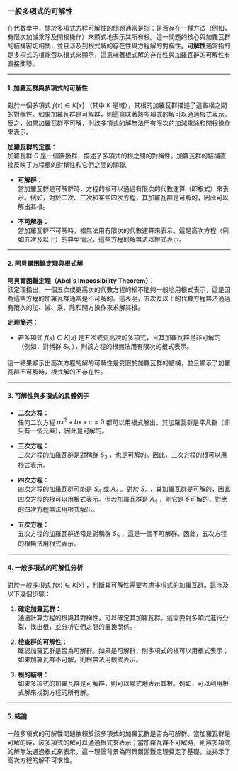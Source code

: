 ### **一般多項式的可解性**

在代數學中，關於多項式方程可解性的問題通常是指：是否存在一種方法（例如，有限次加減乘除及開根操作）來顯式地表示其所有根。這一問題的核心與加羅瓦群的結構密切相關，並且涉及到根式解的存在性與方程解的對稱性。**可解性**通常指的是多項式的根能否以根式來顯示，這意味著根式解的存在性與加羅瓦群的可解性有直接關聯。

---

#### **1. 加羅瓦群與多項式的可解性**

對於一個多項式  $`f(x) \in K[x]`$ （其中  $`K`$  是域），其根的加羅瓦群描述了這些根之間的對稱性。如果加羅瓦群是可解群，則這意味著該多項式的解可以通過根式表示。反之，如果加羅瓦群不可解，則該多項式的解無法用有限次的加減乘除和開根操作來表示。

**加羅瓦群的定義：**  
加羅瓦群  $`G`$  是一個置換群，描述了多項式的根之間的對稱性。加羅瓦群的結構直接反映了方程根的對稱性和它們之間的關聯。

- **可解群：**  
  當加羅瓦群是可解群時，方程的根可以通過有限次的代數運算（即根式）來表示。例如，對於二次、三次和某些四次方程，其加羅瓦群是可解的，因此可以解出其根。

- **不可解群：**  
  當加羅瓦群不可解時，根無法用有限次的代數運算來表示。這是高次方程（例如五次及以上）的典型情況，這些方程的解無法以根式表示。

---

#### **2. 阿貝爾困難定理與根式解**

**阿貝爾困難定理（Abel's Impossibility Theorem）：**  
該定理指出，一個五次或更高次的代數方程的根不能夠一般地用根式表示，這是因為這些方程的加羅瓦群通常是不可解的。這表明，五次及以上的代數方程無法通過有限次的加、減、乘、除和開方操作來求解其根。

**定理簡述：**  
- 若多項式  $`f(x) \in K[x]`$  是五次或更高次的多項式，且其加羅瓦群是非可解的（例如，對稱群  $`S_5`$ ），則該方程的根無法用有限次的根式表示。

這一結果顯示出高次方程的解的可解性是受限於加羅瓦群的結構，並且顯示了加羅瓦群不可解時，根式解的不存在性。

---

#### **3. 可解性與多項式的具體例子**

- **二次方程：**  
  任何二次方程  $`ax^2 + bx + c = 0`$  都可以用根式解出。其加羅瓦群是平凡群（即只有一個元素），因此是可解的。

- **三次方程：**  
  三次方程的加羅瓦群是對稱群  $`S_3`$ ，也是可解的。因此，三次方程的根可以用根式表示。

- **四次方程：**  
  四次方程的加羅瓦群可能是  $`S_4`$  或  $`A_4`$ 。對於  $`S_4`$ ，其加羅瓦群是可解的，因此四次方程的根可以用根式表示。但若加羅瓦群是  $`A_4`$ ，則它是不可解的，對應的四次方程無法用根式解出。

- **五次方程：**  
  五次方程的加羅瓦群通常是對稱群  $`S_5`$ ，這是一個不可解群。因此，五次方程的根無法用根式表示。

---

#### **4. 一般多項式的可解性分析**

對於一般多項式  $`f(x) \in K[x]`$ ，判斷其可解性需要考慮多項式的加羅瓦群。這涉及以下幾個步驟：

1. **確定加羅瓦群：**  
   通過計算方程的根與其對稱性，可以確定其加羅瓦群。這需要對多項式進行分裂，找出根，並分析它們之間的置換關係。

2. **檢查群的可解性：**  
   確認加羅瓦群是否為可解群。如果是可解群，則多項式的根可以用根式表示；如果加羅瓦群不可解，則根無法用根式表示。

3. **根的結構：**  
   如果多項式的加羅瓦群是可解群，則可以顯式地表示其根。例如，可以利用根式解來找到方程的所有解。

---

#### **5. 結論**

一般多項式的可解性問題依賴於該多項式的加羅瓦群是否為可解群。當加羅瓦群是可解的時，該多項式的解可以通過根式來表示；當加羅瓦群不可解時，則該多項式的解無法通過根式來表示。這一理論背景為阿貝爾困難定理奠定了基礎，並揭示了高次方程的解不可求性。